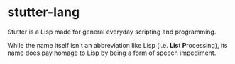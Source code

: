 # stutter-lang
Stutter is a Lisp made for general everyday scripting and programming.

While the name itself isn't an abbreviation like Lisp (i.e. **Lis**t **P**rocessing), its name does pay homage to Lisp by being a form of speech impediment.
